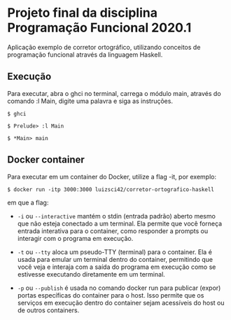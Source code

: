 # Projeto final da disciplina Programação Funcional 2020.1
Aplicação exemplo de corretor ortográfico, utilizando conceitos de programação funcional através da linguagem Haskell. 

## Execução
Para executar, abra o ghci no terminal, carrega o módulo main, através do comando :l Main, digite uma palavra e siga as instruções.

```shell
$ ghci

$ Prelude> :l Main

$ *Main> main
```

## Docker container
Para executar em um container do Docker, utilize a flag -it, por exemplo:

```shell
$ docker run -itp 3000:3000 luizsci42/corretor-ortografico-haskell
```

em que a flag: 

* `-i` ou `--interactive` mantém o stdin (entrada padrão) aberto mesmo que não esteja conectado a um terminal. Ela permite que você forneça entrada interativa para o container, como responder a prompts ou interagir com o programa em execução.

* `-t` ou `--tty` aloca um pseudo-TTY (terminal) para o container. Ela é usada para emular um terminal dentro do container, permitindo que você veja e interaja com a saída do programa em execução como se estivesse executando diretamente em um terminal.

* `-p` ou `--publish` é usada no comando docker run para publicar (expor) portas específicas do container para o host. Isso permite que os serviços em execução dentro do container sejam acessíveis do host ou de outros containers.